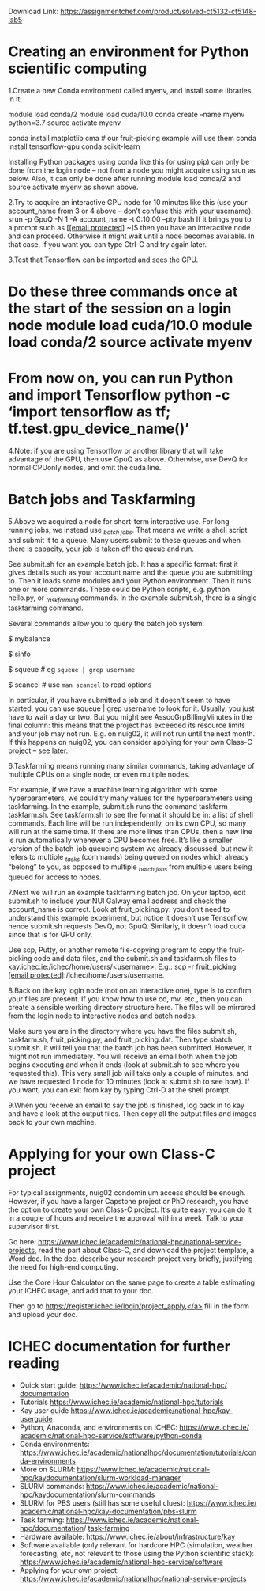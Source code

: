 Download Link: https://assignmentchef.com/product/solved-ct5132-ct5148-lab5
<br>
<h1>Creating an environment for Python scientific computing</h1>

1.Create a new Conda environment called myenv, and install some libraries in it:

module load conda/2 module load cuda/10.0 conda create –name myenv python=3.7 source activate myenv

conda install matplotlib cma # our fruit-picking example will use them conda install tensorflow-gpu conda scikit-learn

Installing Python packages using conda like this (or using pip) can only be done from the login node – not from a node you might acquire using srun as below. Also, it can only be done after running module load conda/2 and source activate myenv as shown above.

2.Try to acquire an interactive GPU node for 10 minutes like this (use your account_name from 3 or 4 above – don’t confuse this with your username): srun -p GpuQ -N 1 -A account_name -t 0:10:00 –pty bash If it brings you to a prompt such as [<a href="/cdn-cgi/l/email-protection" class="__cf_email__" data-cfemail="f98c8a9c8b9798949cb997c8">[email protected]</a> ~]$ then you have an interactive node and can proceed. Otherwise it might wait until a node becomes available. In that case, if you want you can type Ctrl-C and try again later.

3.Test that Tensorflow can be imported and sees the GPU.

# Do these three commands once at the start of the session on a login node module load cuda/10.0 module load conda/2 source activate myenv

# From now on, you can run Python and import Tensorflow python -c ‘import tensorflow as tf; tf.test.gpu_device_name()’

4.Note: if you are using Tensorflow or another library that will take advantage of the GPU, then use GpuQ as above. Otherwise, use DevQ for normal CPUonly nodes, and omit the cuda line.

<h1>Batch jobs and Taskfarming</h1>

5.Above we acquired a node for short-term interactive use. For long-running jobs, we instead use <em><sub>batch jobs</sub></em>. That means we write a shell script and submit it to a queue. Many users submit to these queues and when there is capacity, your job is taken off the queue and run.

See submit.sh for an example batch job. It has a specific format: first it gives details such as your account name and the queue you are submitting to. Then it loads some modules and your Python environment. Then it runs one or more commands. These could be Python scripts, e.g. python hello.py, or <em><sub>taskfarming </sub></em>commands. In the example submit.sh, there is a single taskfarming command.

Several commands allow you to query the batch job system:

$ mybalance

$ sinfo

$ squeue # eg `squeue | grep username`

$ scancel # use `man scancel` to read options

In particular, if you have submitted a job and it doesn’t seem to have started, you can use squeue | grep username to look for it. Usually, you just have to wait a day or two. But you might see AssocGrpBillingMinutes in the final column: this means that the project has exceeded its resource limits and your job may not run. E.g. on nuig02, it will not run until the next month. If this happens on nuig02, you can consider applying for your own Class-C project – see later.

6.Taskfarming means running many similar commands, taking advantage of multiple CPUs on a single node, or even multiple nodes.

For example, if we have a machine learning algorithm with some hyperparameters, we could try many values for the hyperparameters using taskfarming. In the example, submit.sh runs the command taskfarm taskfarm.sh. See taskfarm.sh to see the format it should be in: a list of shell commands. Each line will be run independently, on its own CPU, so many will run at the same time. If there are more lines than CPUs, then a new line is run automatically whenever a CPU becomes free. It’s like a smaller version of the batch-job queueing system we already discussed, but now it refers to multiple <em><sub>tasks </sub></em>(commands) being queued on nodes which already “belong” to you, as opposed to multiple <em><sub>batch jobs </sub></em>from multiple users being queued for access to nodes.

7.Next we will run an example taskfarming batch job. On your laptop, edit submit.sh to include your NUI Galway email address and check the account_name is correct. Look at fruit_picking.py: you don’t need to understand this example experiment, but notice it doesn’t use Tensorflow, hence submit.sh requests DevQ, not GpuQ. Similarly, it doesn’t load cuda since that is for GPU only.

Use scp, Putty, or another remote file-copying program to copy the fruit-picking code and data files, and the submit.sh and taskfarm.sh files to kay.ichec.ie:/ichec/home/users/&lt;username&gt;. E.g.: scp -r fruit_picking <a href="/cdn-cgi/l/email-protection" class="__cf_email__" data-cfemail="d5a0a6b0a7bbb4b8b095beb4acfbbcb6bdb0b6fbbcb0">[email protected]</a>:/ichec/home/users/username.

8.Back on the kay login node (not on an interactive one), type ls to confirm your files are present. If you know how to use cd, mv, etc., then you can create a sensible working directory structure here. The files will be mirrored from the login node to interactive nodes and batch nodes.

Make sure you are in the directory where you have the files submit.sh, taskfarm.sh, fruit_picking.py, and fruit_picking.dat. Then type sbatch submit.sh. It will tell you that the batch job has been submitted. However, it might not run immediately. You will receive an email both when the job begins executing and when it ends (look at submit.sh to see where you requested this). This very small job will take only a couple of minutes, and we have requested 1 node for 10 minutes (look at submit.sh to see how). If you want, you can exit from kay by typing Ctrl-D at the shell prompt.

9.When you receive an email to say the job is finished, log back in to kay and have a look at the output files. Then copy all the output files and images back to your own machine.

<h1>Applying for your own Class-C project</h1>

For typical assignments, nuig02 condominium access should be enough. However, if you have a larger Capstone project or PhD research, you have the option to create your own Class-C project. It’s quite easy: you can do it in a couple of hours and receive the approval within a week. Talk to your supervisor first.

Go here: <a href="https://www.ichec.ie/academic/national-hpc/national-service-projects">https://www.ichec.ie/academic/national-hpc/national-service-projects, </a>read the part about Class-C, and download the project template, a Word doc. In the doc, describe your research project very briefly, justifying the need for high-end computing.

Use the Core Hour Calculator on the same page to create a table estimating your ICHEC usage, and add that to your doc.

Then go to <a href="https://register.ichec.ie/login/project_apply">https://register.ichec.ie/login/project_apply,</a> fill in the form and upload your doc.

<h1>ICHEC documentation for further reading</h1>

<ul>

 <li>Quick start         guide:      <a href="https://www.ichec.ie/academic/national-hpc/documentation">https://www.ichec.ie/academic/national-hpc/ </a><a href="https://www.ichec.ie/academic/national-hpc/documentation">documentation</a></li>

 <li>Tutorials <a href="https://www.ichec.ie/academic/national-hpc/tutorials">https://www.ichec.ie/academic/national-hpc/tutorials</a></li>

 <li>Kay user guide <a href="https://www.ichec.ie/academic/national-hpc/kay-user-guide">https://www.ichec.ie/academic/national-hpc/kay-user</a><a href="https://www.ichec.ie/academic/national-hpc/kay-user-guide">guide</a></li>

 <li>Python, Anaconda, and environments on ICHEC: <a href="https://www.ichec.ie/academic/national-hpc-service/software/python-conda">https://www.ichec.ie/ </a><a href="https://www.ichec.ie/academic/national-hpc-service/software/python-conda">academic/national-hpc-service/software/python-conda</a></li>

 <li>Conda environments:       <a href="https://www.ichec.ie/academic/national-hpc/documentation/tutorials/conda-environments">https://www.ichec.ie/academic/national</a><a href="https://www.ichec.ie/academic/national-hpc/documentation/tutorials/conda-environments">hpc/documentation/tutorials/conda-environments</a></li>

 <li>More on SLURM: <a href="https://www.ichec.ie/academic/national-hpc/kay-documentation/slurm-workload-manager">https://www.ichec.ie/academic/national-hpc/kay</a><a href="https://www.ichec.ie/academic/national-hpc/kay-documentation/slurm-workload-manager">documentation/slurm-workload-manager</a></li>

 <li>SLURM commands: <a href="https://www.ichec.ie/academic/national-hpc/kay-documentation/slurm-commands">https://www.ichec.ie/academic/national-hpc/kay</a><a href="https://www.ichec.ie/academic/national-hpc/kay-documentation/slurm-commands">documentation/slurm-commands</a></li>

 <li>SLURM for PBS users (still has some useful clues): <a href="https://www.ichec.ie/academic/national-hpc/kay-documentation/pbs-slurm">https://www.ichec.ie/ </a><a href="https://www.ichec.ie/academic/national-hpc/kay-documentation/pbs-slurm">academic/national-hpc/kay-documentation/pbs-slurm</a></li>

 <li>Task farming: <a href="https://www.ichec.ie/academic/national-hpc/documentation/task-farming">https://www.ichec.ie/academic/national-hpc/documentation</a>/ <a href="https://www.ichec.ie/academic/national-hpc/documentation/task-farming">task-farming</a></li>

 <li>Hardware available: <a href="https://www.ichec.ie/about/infrastructure/kay">https://www.ichec.ie/about/infrastructure/kay</a></li>

 <li>Software available (only relevant for hardcore HPC (simulation, weather forecasting, etc, not relevant to those using the Python scientific stack): <a href="https://www.ichec.ie/academic/national-hpc-service/software">https://www.ichec.ie/academic/national-hpc-service/software</a></li>

 <li>Applying for your own project: <a href="https://www.ichec.ie/academic/national-hpc/national-service-projects">https://www.ichec.ie/academic/national</a><a href="https://www.ichec.ie/academic/national-hpc/national-service-projects">hpc/national-service-projects</a></li>

</ul>